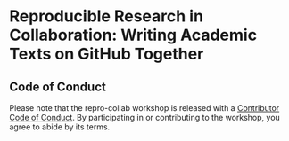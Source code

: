 
# Reproducible Research in Collaboration: Writing Academic Texts on GitHub Together

## Code of Conduct

Please note that the repro-collab workshop is released with a [Contributor Code of Conduct](https://contributor-covenant.org/version/2/1/CODE_OF_CONDUCT.html).
By participating in or contributing to the workshop, you agree to abide by its terms.

